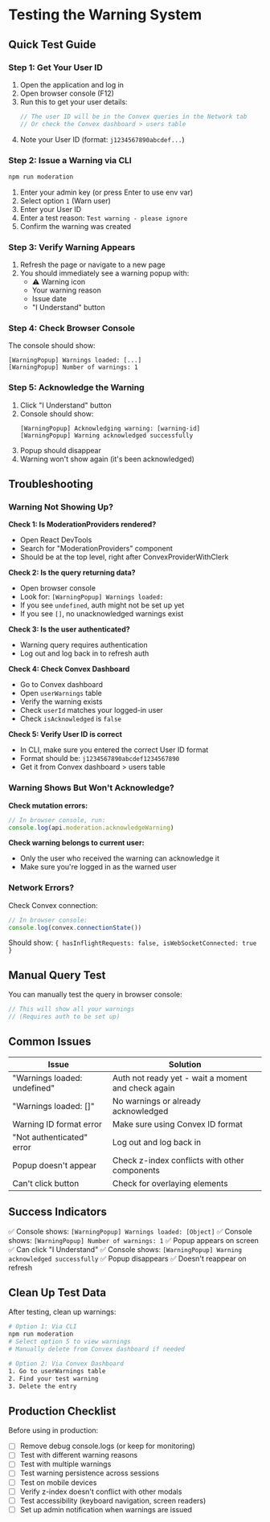 # Testing the Warning System

## Quick Test Guide

### Step 1: Get Your User ID

1. Open the application and log in
2. Open browser console (F12)
3. Run this to get your user details:
   ```javascript
   // The user ID will be in the Convex queries in the Network tab
   // Or check the Convex dashboard > users table
   ```
4. Note your User ID (format: `j1234567890abcdef...`)

### Step 2: Issue a Warning via CLI

```bash
npm run moderation
```

1. Enter your admin key (or press Enter to use env var)
2. Select option `1` (Warn user)
3. Enter your User ID
4. Enter a test reason: `Test warning - please ignore`
5. Confirm the warning was created

### Step 3: Verify Warning Appears

1. Refresh the page or navigate to a new page
2. You should immediately see a warning popup with:
   - ⚠️ Warning icon
   - Your warning reason
   - Issue date
   - "I Understand" button

### Step 4: Check Browser Console

The console should show:
```
[WarningPopup] Warnings loaded: [...]
[WarningPopup] Number of warnings: 1
```

### Step 5: Acknowledge the Warning

1. Click "I Understand" button
2. Console should show:
   ```
   [WarningPopup] Acknowledging warning: [warning-id]
   [WarningPopup] Warning acknowledged successfully
   ```
3. Popup should disappear
4. Warning won't show again (it's been acknowledged)

## Troubleshooting

### Warning Not Showing Up?

**Check 1: Is ModerationProviders rendered?**
- Open React DevTools
- Search for "ModerationProviders" component
- Should be at the top level, right after ConvexProviderWithClerk

**Check 2: Is the query returning data?**
- Open browser console
- Look for: `[WarningPopup] Warnings loaded:`
- If you see `undefined`, auth might not be set up yet
- If you see `[]`, no unacknowledged warnings exist

**Check 3: Is the user authenticated?**
- Warning query requires authentication
- Log out and log back in to refresh auth

**Check 4: Check Convex Dashboard**
- Go to Convex dashboard
- Open `userWarnings` table
- Verify the warning exists
- Check `userId` matches your logged-in user
- Check `isAcknowledged` is `false`

**Check 5: Verify User ID is correct**
- In CLI, make sure you entered the correct User ID format
- Format should be: `j1234567890abcdef1234567890`
- Get it from Convex dashboard > users table

### Warning Shows But Won't Acknowledge?

**Check mutation errors:**
```javascript
// In browser console, run:
console.log(api.moderation.acknowledgeWarning)
```

**Check warning belongs to current user:**
- Only the user who received the warning can acknowledge it
- Make sure you're logged in as the warned user

### Network Errors?

Check Convex connection:
```javascript
// In browser console:
console.log(convex.connectionState())
```

Should show: `{ hasInflightRequests: false, isWebSocketConnected: true }`

## Manual Query Test

You can manually test the query in browser console:

```javascript
// This will show all your warnings
// (Requires auth to be set up)
```

## Common Issues

| Issue | Solution |
|-------|----------|
| "Warnings loaded: undefined" | Auth not ready yet - wait a moment and check again |
| "Warnings loaded: []" | No warnings or already acknowledged |
| Warning ID format error | Make sure using Convex ID format |
| "Not authenticated" error | Log out and log back in |
| Popup doesn't appear | Check z-index conflicts with other components |
| Can't click button | Check for overlaying elements |

## Success Indicators

✅ Console shows: `[WarningPopup] Warnings loaded: [Object]`
✅ Console shows: `[WarningPopup] Number of warnings: 1`
✅ Popup appears on screen
✅ Can click "I Understand"
✅ Console shows: `[WarningPopup] Warning acknowledged successfully`
✅ Popup disappears
✅ Doesn't reappear on refresh

## Clean Up Test Data

After testing, clean up warnings:

```bash
# Option 1: Via CLI
npm run moderation
# Select option 5 to view warnings
# Manually delete from Convex dashboard if needed

# Option 2: Via Convex Dashboard
1. Go to userWarnings table
2. Find your test warning
3. Delete the entry
```

## Production Checklist

Before using in production:

- [ ] Remove debug console.logs (or keep for monitoring)
- [ ] Test with different warning reasons
- [ ] Test with multiple warnings
- [ ] Test warning persistence across sessions
- [ ] Test on mobile devices
- [ ] Verify z-index doesn't conflict with other modals
- [ ] Test accessibility (keyboard navigation, screen readers)
- [ ] Set up admin notification when warnings are issued

